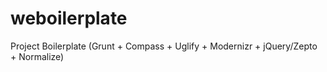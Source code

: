 weboilerplate
=============

Project Boilerplate (Grunt + Compass + Uglify + Modernizr + jQuery/Zepto + Normalize)
